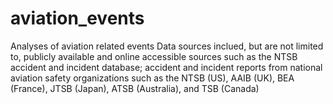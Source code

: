 # aviation_events
Analyses of aviation related events
Data sources inclued, but are not limited to, publicly available and online accessible sources such as the NTSB accident and incident database; accident and incident reports from national aviation safety organizations such as the NTSB (US), AAIB (UK), BEA (France), JTSB (Japan), ATSB (Australia), and TSB (Canada)
